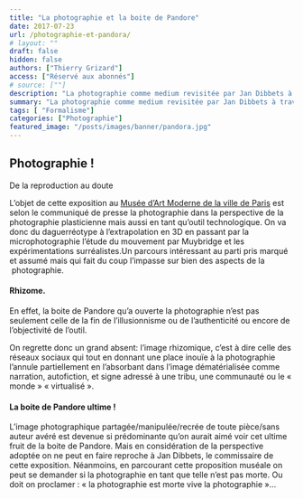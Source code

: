 ```yaml
---
title: "La photographie et la boite de Pandore"
date: 2017-07-23
url: /photographie-et-pandora/
# layout: ""
draft: false
hidden: false
authors: ["Thierry Grizard"]
access: ["Réservé aux abonnés"]
# source: [""]
description: "La photographie comme medium revisitée par Jan Dibbets à travers une ample rétrospective par chronologique, corrélation et confrontation"
summary: "La photographie comme medium revisitée par Jan Dibbets à travers une ample rétrospective par chronologique, corrélation et confrontation"
tags: [ "Formalisme"]
categories: ["Photographie"]
featured_image: "/posts/images/banner/pandora.jpg"
---
```

## Photographie !

De la reproduction au doute

L’objet de cette exposition au [Musée d’Art Moderne de la ville de Paris](http://www.mam.paris.fr/fr/expositions/exposition-la-boite-de-pandore?archive=1&amp;ref=artefields.net) est selon le communiqué de presse la photographie dans la perspective de la photographie plasticienne mais aussi en tant qu’outil technologique. On va donc du daguerréotype à l’extrapolation en 3D en passant par la microphotographie l’étude du mouvement par Muybridge et les expérimentations surréalistes.Un parcours intéressant au parti pris marqué et assumé mais qui fait du coup l’impasse sur bien des aspects de la  photographie.

#### Rhizome.

En effet, la boite de Pandore qu’a ouverte la photographie n’est pas seulement celle de la fin de l’illusionnisme ou de l’authenticité ou encore de l’objectivité de l’outil.

On regrette donc un grand absent: l’image rhizomique, c’est à dire celle des réseaux sociaux qui tout en donnant une place inouïe à la photographie l’annule partiellement en l’absorbant dans l’image dématérialisée comme narration, autofiction, et signe adressé à une tribu, une communauté ou le « monde » « virtualisé ».

#### La boite de Pandore ultime !

L’image photographique partagée/manipulée/recrée de toute pièce/sans auteur avéré est devenue si prédominante qu’on aurait aimé voir cet ultime fruit de la boite de Pandore. Mais en considération de la perspective adoptée on ne peut en faire reproche à Jan Dibbets, le commissaire de cette exposition. Néanmoins, en parcourant cette proposition muséale on peut se demander si la photographie en tant que telle n’est pas morte. Ou doit on proclamer : « la photographie est morte vive la photographie »...